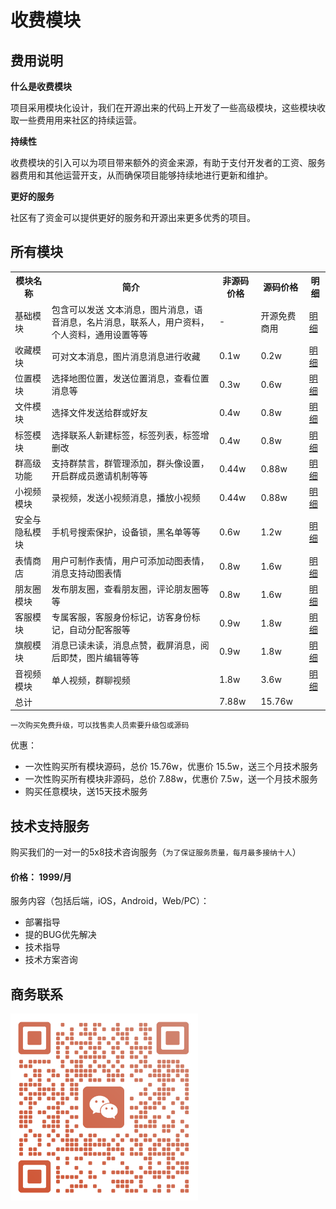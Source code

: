 


# 收费模块


## 费用说明

**什么是收费模块**

项目采用模块化设计，我们在开源出来的代码上开发了一些高级模块，这些模块收取一些费用用来社区的持续运营。


**持续性**

收费模块的引入可以为项目带来额外的资金来源，有助于支付开发者的工资、服务器费用和其他运营开支，从而确保项目能够持续地进行更新和维护。 

**更好的服务**

社区有了资金可以提供更好的服务和开源出来更多优秀的项目。

## 所有模块


<table>
  <tr>
    <th>模块名称</th>
    <th>简介</th>
    <th>非源码价格</th>
    <th>源码价格</th>
    <th>明细</th>
  </tr>
  <tr>
      <td>基础模块</td>
      <td>包含可以发送 文本消息，图片消息，语音消息，名片消息，联系人，用户资料，个人资料，通用设置等等</td>
      <td>-</td>
      <td><label color='red'>开源免费商用</label></td>
      <td><a href="/price/detail.html#基础版-开源免费">明细</a></td>
  </tr>
   <tr>
      <td>收藏模块</td>
      <td>可对文本消息，图片消息消息进行收藏</td>
      <td>0.1w</td>
      <td>0.2w</td>
      <td><a href="/price/detail.html#收藏模块">明细</a></td>
  </tr>
    <tr>
      <td>位置模块</td>
      <td>选择地图位置，发送位置消息，查看位置消息等</td>
      <td>0.3w</td>
      <td>0.6w</td>
      <td><a href="/price/detail.html#位置模块">明细</a></td>
  </tr>
    <tr>
      <td>文件模块</td>
      <td>选择文件发送给群或好友</td>
      <td>0.4w</td>
      <td>0.8w</td>
      <td><a href="/price/detail.html#文件模块">明细</a></td>
  </tr>
    <tr>
      <td>标签模块</td>
      <td>选择联系人新建标签，标签列表，标签增删改</td>
      <td>0.4w</td>
      <td>0.8w</td>
      <td><a href="/price/detail.html#文件模块">明细</a></td>
  </tr>
   <tr>
      <td>群高级功能</td>
      <td>支持群禁言，群管理添加，群头像设置，开启群成员邀请机制等等</td>
      <td>0.44w</td>
      <td>0.88w</td>
      <td><a href="/price/detail.html#群管理模块">明细</a></td>
  </tr>
   <tr>
      <td>小视频模块</td>
      <td>录视频，发送小视频消息，播放小视频</td>
      <td>0.44w</td>
      <td>0.88w</td>
      <td><a href="/price/detail.html#小视频模块">明细</a></td>
  </tr>
  <tr>
      <td>安全与隐私模块</td>
      <td>手机号搜索保护，设备锁，黑名单等等</td>
      <td>0.6w</td>
      <td>1.2w</td>
      <td><a href="/price/detail.html#安全与隐私模块">明细</a></td>
  </tr>
   <tr>
      <td>表情商店</td>
      <td>用户可制作表情，用户可添加动图表情，消息支持动图表情</td>
      <td>0.8w</td>
      <td>1.6w</td>
      <td><a href="/price/detail.html#表情商店">明细</a></td>
  </tr>
   <tr>
      <td>朋友圈模块</td>
      <td>发布朋友圈，查看朋友圈，评论朋友圈等等</td>
      <td>0.8w</td>
      <td>1.6w</td>
      <td><a href="/price/detail.html#朋友圈模块">明细</a></td>
  </tr>
  <tr>
      <td>客服模块</td>
      <td>专属客服，客服身份标记，访客身份标记，自动分配客服等</td>
      <td>0.9w</td>
      <td>1.8w</td>
      <td><a href="/price/detail.html#旗舰模块">明细</a></td>
  </tr>
  <tr>
      <td>旗舰模块</td>
      <td>消息已读未读，消息点赞，截屏消息，阅后即焚，图片编辑等等</td>
      <td>0.9w</td>
      <td>1.8w</td>
      <td><a href="/price/detail.html#旗舰模块">明细</a></td>
  </tr>
  <tr>
      <td>音视频模块</td>
      <td>单人视频，群聊视频</td>
      <td>1.8w</td>
      <td>3.6w</td>
      <td><a href="/price/detail.html#音视频模块">明细</a></td>
  </tr>
 
  <tr>
      <td>总计</td>
      <td></td>
      <td>7.88w</td>
      <td>15.76w</td>
      <td></td>
  </tr>

</table>

`一次购买免费升级，可以找售卖人员索要升级包或源码`

优惠：

- 一次性购买所有模块源码，总价 15.76w，优惠价 15.5w，送三个月技术服务
- 一次性购买所有模块非源码，总价 7.88w，优惠价 7.5w，送一个月技术服务
- 购买任意模块，送15天技术服务



## 技术支持服务

购买我们的一对一的5x8技术咨询服务（`为了保证服务质量，每月最多接纳十人`）

#### 价格： 1999/月

服务内容（包括后端，iOS，Android，Web/PC）：

- 部署指导
- 提的BUG优先解决
- 技术指导
- 技术方案咨询

## 商务联系

<img src="./tsdaodaowechat-small.png" style="width:300px"/>